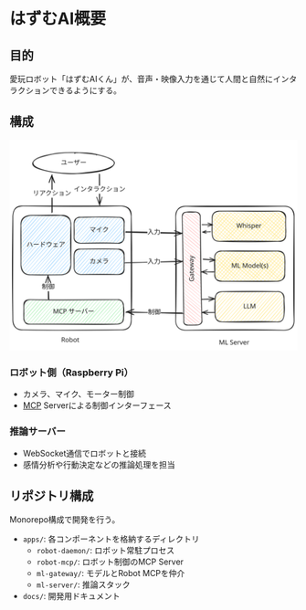 # はずむAI概要

## 目的

愛玩ロボット「はずむAIくん」が、音声・映像入力を通じて人間と自然にインタラクションできるようにする。

## 構成

![overview](./assets/arch_overview.excalidraw.svg)

### ロボット側（Raspberry Pi）

- カメラ、マイク、モーター制御
- [MCP](https://modelcontextprotocol.io/docs/getting-started/intro) Serverによる制御インターフェース

### 推論サーバー

- WebSocket通信でロボットと接続
- 感情分析や行動決定などの推論処理を担当

## リポジトリ構成

Monorepo構成で開発を行う。

- `apps/`: 各コンポーネントを格納するディレクトリ
  - `robot-daemon/`: ロボット常駐プロセス
  - `robot-mcp/`: ロボット制御のMCP Server
  - `ml-gateway/`: モデルとRobot MCPを仲介
  - `ml-server/`: 推論スタック
- `docs/`: 開発用ドキュメント
